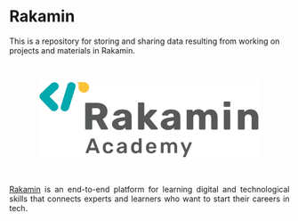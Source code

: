 # Rakamin
This is a repository for storing and sharing data resulting from working on projects and materials in Rakamin.

<br />

<p align="center">
  <a href="https://www.rakamin.com/"><img src="Data%20Science%20Bootcamp%20Batch%2030/Rakamin-logo.png"></a>
</p>

<br />

<p align="justify">
  <a href="https://www.rakamin.com/">Rakamin</a> is an end-to-end platform for learning digital and technological skills that connects experts and learners who want to start their careers in tech.
</p>
